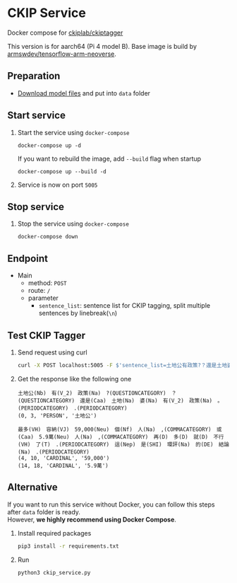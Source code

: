# CKIP Service
Docker compose for [ckiplab/ckiptagger](https://github.com/ckiplab/ckiptagger)

This version is for aarch64 (Pi 4 model B). Base image is build by [armswdev/tensorflow-arm-neoverse](https://hub.docker.com/r/armswdev/tensorflow-arm-neoverse).

## Preparation
- [Download model files](https://github.com/ckiplab/ckiptagger#1-download-model-files) and put into `data` folder

## Start service
1. Start the service using `docker-compose`
    ```
    docker-compose up -d
    ```
    If you want to rebuild the image, add `--build` flag when startup
    ```
    docker-compose up --build -d
    ```
2. Service is now on port `5005`

## Stop service
1. Stop the service using `docker-compose`
    ```
    docker-compose down
    ```

## Endpoint
- Main
    - method: `POST`
    - route: `/`
    - parameter
        - `sentence_list`: sentence list for CKIP tagging, split multiple sentences by linebreak(`\n`)

## Test CKIP Tagger
1. Send request using curl
    ``` bash
    curl -X POST localhost:5005 -F $'sentence_list=土地公有政策?？還是土地婆有政策。.\n最多容納59,000個人,或5.9萬人,再多就不行了.這是環評的結論.'
    ```
2. Get the response like the following one
    ```
    土地公(Nb)　有(V_2)　政策(Na)　?(QUESTIONCATEGORY)　？(QUESTIONCATEGORY)　還是(Caa)　土地(Na)　婆(Na)　有(V_2)　政策(Na)　。(PERIODCATEGORY)　.(PERIODCATEGORY)　
    (0, 3, 'PERSON', '土地公')

    最多(VH)　容納(VJ)　59,000(Neu)　個(Nf)　人(Na)　,(COMMACATEGORY)　或(Caa)　5.9萬(Neu)　人(Na)　,(COMMACATEGORY)　再(D)　多(D)　就(D)　不行(VH)　了(T)　.(PERIODCATEGORY)　這(Nep)　是(SHI)　環評(Na)　的(DE)　結論(Na)　.(PERIODCATEGORY)　
    (4, 10, 'CARDINAL', '59,000')
    (14, 18, 'CARDINAL', '5.9萬')
    ```

## Alternative
If you want to run this service without Docker, you can follow this steps after `data` folder is ready.  
However, **we highly recommend using Docker Compose**.
1. Install required packages
    ```bash
    pip3 install -r requirements.txt
    ```
2. Run
    ```bash
    python3 ckip_service.py
    ```
